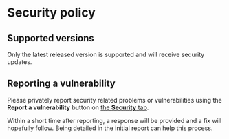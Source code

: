 # Security policy

## Supported versions

Only the latest released version is supported and will receive security updates.

## Reporting a vulnerability

Please privately report security related problems or vulnerabilities using the
**Report a vulnerability** button on [the **Security** tab][security].

Within a short time after reporting, a response will be provided and a fix will
hopefully follow. Being detailed in the initial report can help this process.

<!-- a collection of links -->
[security]: https://github.com/zimeg/emporia-time/security
